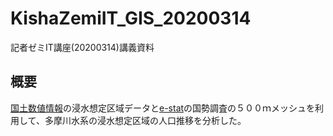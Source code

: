 # KishaZemiIT_GIS_20200314
記者ゼミIT講座(20200314)講義資料
## 概要
[国土数値情報](http://nlftp.mlit.go.jp/ksj/)の浸水想定区域データと[e-stat](https://www.e-stat.go.jp/)の国勢調査の５００ｍメッシュを利用して、多摩川水系の浸水想定区域の人口推移を分析した。
